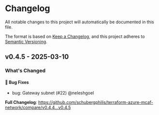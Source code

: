 # Changelog

All notable changes to this project will automatically be documented in this file.

The format is based on [Keep a Changelog](https://keepachangelog.com/en/1.0.0/), and this project adheres to [Semantic Versioning](https://semver.org/spec/v2.0.0.html).

## v0.4.5 - 2025-03-10

### What's Changed

#### 🐛 Bug Fixes

* bug: Gateway subnet (#22) @neleshgoel

**Full Changelog**: https://github.com/schubergphilis/terraform-azure-mcaf-network/compare/v0.4.4...v0.4.5
